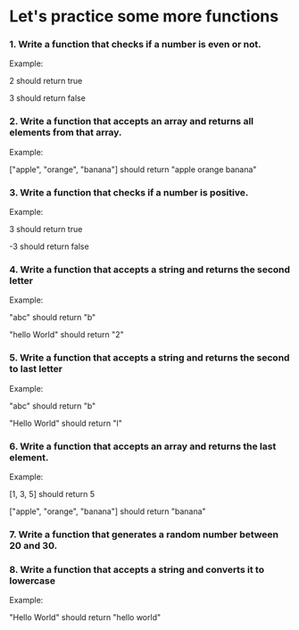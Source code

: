# Let's practice some more functions

### 1. Write a function that checks if a number is even or not. 
Example:

2 should return true

3 should return false

### 2. Write a function that accepts an array and returns all elements from that array.
Example:

["apple", "orange", "banana"] should return "apple orange banana"

### 3. Write a function that checks if a number is positive.
Example:

3 should return true

-3 should return false

### 4. Write a function that accepts a string and returns the second letter
Example:

"abc" should return "b"

"hello World" should return "2"

### 5. Write a function that accepts a string and returns the second to last letter
Example:

"abc" should return "b"

"Hello World" should return "l"

### 6. Write a function that accepts an array and returns the last element.
Example:

[1, 3, 5] should return 5

["apple", "orange", "banana"] should return "banana"

### 7. Write a function that generates a random number between 20 and 30.

### 8. Write a function that accepts a string and converts it to lowercase
Example:

"Hello World" should return "hello world"
